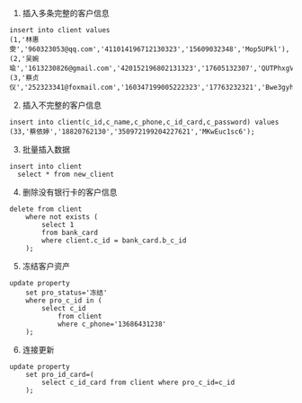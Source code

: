 1. 插入多条完整的客户信息
```PostgreSQL
insert into client values
(1,'林惠雯','960323053@qq.com','411014196712130323','15609032348','Mop5UPkl'),
(2,'吴婉瑜','1613230826@gmail.com','420152196802131323','17605132307','QUTPhxgVNlXtMxN'),
(3,'蔡贞仪','252323341@foxmail.com','160347199005222323','17763232321','Bwe3gyhEErJ7');
```

2. 插入不完整的客户信息
```PostgreSQL
insert into client(c_id,c_name,c_phone,c_id_card,c_password) values
(33,'蔡依婷','18820762130','350972199204227621','MKwEuc1sc6');
```

3. 批量插入数据
```PostgreSQL
insert into client 
  select * from new_client
```

4. 删除没有银行卡的客户信息
```PostgreSQL
delete from client
    where not exists (
        select 1
        from bank_card
        where client.c_id = bank_card.b_c_id
    );
```

5. 冻结客户资产
```PostgreSQL
update property
    set pro_status='冻结'
    where pro_c_id in (
        select c_id 
            from client
            where c_phone='13686431238'
    );
```

6. 连接更新
``` PostgreSQL
update property
    set pro_id_card=(
        select c_id_card from client where pro_c_id=c_id
    );
```

